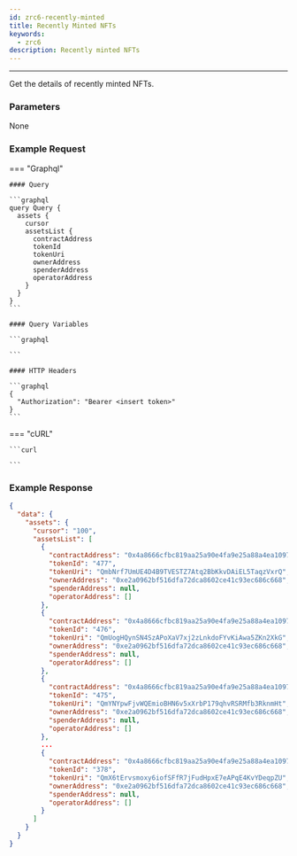 ```yaml
---
id: zrc6-recently-minted
title: Recently Minted NFTs
keywords:
  - zrc6
description: Recently minted NFTs
---
```


---

Get the details of recently minted NFTs.

### Parameters

None

### Example Request

=== "Graphql"

    #### Query

    ```graphql
    query Query {
      assets {
        cursor
        assetsList {
          contractAddress
          tokenId
          tokenUri
          ownerAddress
          spenderAddress
          operatorAddress
        }
      }
    }
    ```

    #### Query Variables

    ```graphql

    ```

    #### HTTP Headers

    ```graphql
    {
      "Authorization": "Bearer <insert token>"
    }
    ```

=== "cURL"

    ```curl

    ```

### Example Response

```json
{
  "data": {
    "assets": {
      "cursor": "100",
      "assetsList": [
        {
          "contractAddress": "0x4a8666cfbc819aa25a90e4fa9e25a88a4ea10979",
          "tokenId": "477",
          "tokenUri": "QmbNrf7UmUE4D4B9TVESTZ7Atq2BbKkvDAiEL5TaqzVxrQ",
          "ownerAddress": "0xe2a0962bf516dfa72dca8602ce41c93ec686c668",
          "spenderAddress": null,
          "operatorAddress": []
        },
        {
          "contractAddress": "0x4a8666cfbc819aa25a90e4fa9e25a88a4ea10979",
          "tokenId": "476",
          "tokenUri": "QmUogHQynSN4SzAPoXaV7xj2zLnkdoFYvKiAwa5ZKn2XkG",
          "ownerAddress": "0xe2a0962bf516dfa72dca8602ce41c93ec686c668",
          "spenderAddress": null,
          "operatorAddress": []
        },
        {
          "contractAddress": "0x4a8666cfbc819aa25a90e4fa9e25a88a4ea10979",
          "tokenId": "475",
          "tokenUri": "QmYNYpwFjvWQEmioBHN6v5xXrbP179qhvRSRMfb3RknmHt",
          "ownerAddress": "0xe2a0962bf516dfa72dca8602ce41c93ec686c668",
          "spenderAddress": null,
          "operatorAddress": []
        },
        ...
        {
          "contractAddress": "0x4a8666cfbc819aa25a90e4fa9e25a88a4ea10979",
          "tokenId": "378",
          "tokenUri": "QmX6tErvsmoxy6iofSFfR7jFudHpxE7eAPqE4KvYDeqpZU",
          "ownerAddress": "0xe2a0962bf516dfa72dca8602ce41c93ec686c668",
          "spenderAddress": null,
          "operatorAddress": []
        }
      ]
    }
  }
}
```
